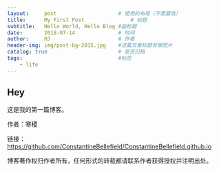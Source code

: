 ```yaml
---
layout:     post                    # 使用的布局（不需要改）
title:      My First Post               # 标题 
subtitle:   Hello World, Hello Blog #副标题
date:       2018-07-14              # 时间
author:     HJ                      # 作者
header-img: img/post-bg-2015.jpg    #这篇文章标题背景图片
catalog: true                       # 是否归档
tags:                               #标签
    - life
---
```


## Hey
这是我的第一篇博客。

作者：寒稷

链接：<a href="https://github.com/ConstantineBellefield/ConstantineBellefield.github.io">https://github.com/ConstantineBellefield/ConstantineBellefield.github.io</a>

博客著作权归作者所有，任何形式的转载都请联系作者获得授权并注明出处。
